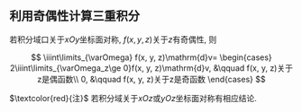 ## 利用奇偶性计算三重积分

若积分域口关于$xOy$坐标面对称, $f(x, y, z)$关于$z$有奇偶性, 则

$$
\iiint\limits_{\varOmega} f(x, y, z)\mathrm{d}v=
\begin{cases}
	2\iiint\limits_{\varOmega_z\ge 0}f(x, y, z)\mathrm{d}v, &\qquad f(x, y, z)关于z是偶函数\\
	0, &\qquad f(x, y, z)关于z是奇函数
\end{cases}
$$

$\textcolor{red}{注}$ 若积分域关于$xOz$或$yOz$坐标面对称有相应结论.
